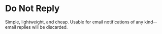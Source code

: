 # Do Not Reply

Simple, lightweight, and cheap. Usable for email notifications of any kind--email replies will be discarded.
